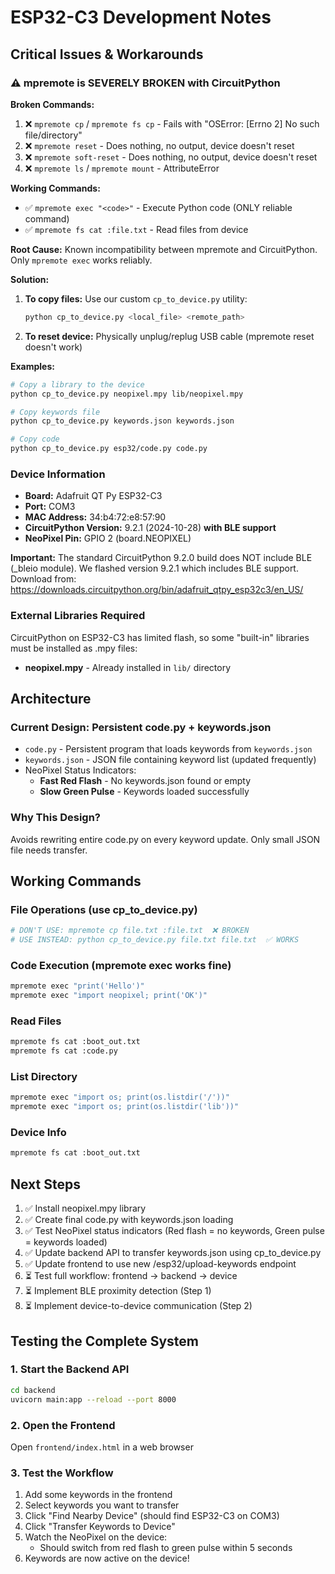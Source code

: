 # ESP32-C3 Development Notes

## Critical Issues & Workarounds

### ⚠️ mpremote is SEVERELY BROKEN with CircuitPython
**Broken Commands:**
1. ❌ `mpremote cp` / `mpremote fs cp` - Fails with "OSError: [Errno 2] No such file/directory"
2. ❌ `mpremote reset` - Does nothing, no output, device doesn't reset
3. ❌ `mpremote soft-reset` - Does nothing, no output, device doesn't reset
4. ❌ `mpremote ls` / `mpremote mount` - AttributeError

**Working Commands:**
- ✅ `mpremote exec "<code>"` - Execute Python code (ONLY reliable command)
- ✅ `mpremote fs cat :file.txt` - Read files from device

**Root Cause:** Known incompatibility between mpremote and CircuitPython. Only `mpremote exec` works reliably.

**Solution:** 
1. **To copy files:** Use our custom `cp_to_device.py` utility:
   ```bash
   python cp_to_device.py <local_file> <remote_path>
   ```
2. **To reset device:** Physically unplug/replug USB cable (mpremote reset doesn't work)

**Examples:**
```bash
# Copy a library to the device
python cp_to_device.py neopixel.mpy lib/neopixel.mpy

# Copy keywords file
python cp_to_device.py keywords.json keywords.json

# Copy code
python cp_to_device.py esp32/code.py code.py
```

### Device Information
- **Board:** Adafruit QT Py ESP32-C3
- **Port:** COM3
- **MAC Address:** 34:b4:72:e8:57:90
- **CircuitPython Version:** 9.2.1 (2024-10-28) **with BLE support**
- **NeoPixel Pin:** GPIO 2 (board.NEOPIXEL)

**Important:** The standard CircuitPython 9.2.0 build does NOT include BLE (_bleio module). 
We flashed version 9.2.1 which includes BLE support. Download from:
https://downloads.circuitpython.org/bin/adafruit_qtpy_esp32c3/en_US/

### External Libraries Required
CircuitPython on ESP32-C3 has limited flash, so some "built-in" libraries must be installed as .mpy files:
- **neopixel.mpy** - Already installed in `lib/` directory

## Architecture

### Current Design: Persistent code.py + keywords.json
- `code.py` - Persistent program that loads keywords from `keywords.json`
- `keywords.json` - JSON file containing keyword list (updated frequently)
- NeoPixel Status Indicators:
  - **Fast Red Flash** - No keywords.json found or empty
  - **Slow Green Pulse** - Keywords loaded successfully

### Why This Design?
Avoids rewriting entire code.py on every keyword update. Only small JSON file needs transfer.

## Working Commands

### File Operations (use cp_to_device.py)
```bash
# DON'T USE: mpremote cp file.txt :file.txt  ❌ BROKEN
# USE INSTEAD: python cp_to_device.py file.txt file.txt  ✅ WORKS
```

### Code Execution (mpremote exec works fine)
```bash
mpremote exec "print('Hello')"
mpremote exec "import neopixel; print('OK')"
```

### Read Files
```bash
mpremote fs cat :boot_out.txt
mpremote fs cat :code.py
```

### List Directory
```bash
mpremote exec "import os; print(os.listdir('/'))"
mpremote exec "import os; print(os.listdir('lib'))"
```

### Device Info
```bash
mpremote fs cat :boot_out.txt
```

## Next Steps
1. ✅ Install neopixel.mpy library
2. ✅ Create final code.py with keywords.json loading
3. ✅ Test NeoPixel status indicators (Red flash = no keywords, Green pulse = keywords loaded)
4. ✅ Update backend API to transfer keywords.json using cp_to_device.py
5. ✅ Update frontend to use new /esp32/upload-keywords endpoint
6. ⏳ Test full workflow: frontend → backend → device
7. ⏳ Implement BLE proximity detection (Step 1)
8. ⏳ Implement device-to-device communication (Step 2)

## Testing the Complete System

### 1. Start the Backend API
```bash
cd backend
uvicorn main:app --reload --port 8000
```

### 2. Open the Frontend
Open `frontend/index.html` in a web browser

### 3. Test the Workflow
1. Add some keywords in the frontend
2. Select keywords you want to transfer
3. Click "Find Nearby Device" (should find ESP32-C3 on COM3)
4. Click "Transfer Keywords to Device"
5. Watch the NeoPixel on the device:
   - Should switch from red flash to green pulse within 5 seconds
6. Keywords are now active on the device!

